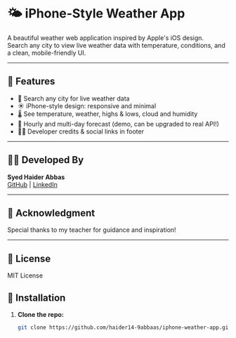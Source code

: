 # 🌤️ iPhone-Style Weather App

A beautiful weather web application inspired by Apple's iOS design.  
Search any city to view live weather data with temperature, conditions, and a clean, mobile-friendly UI.

---

## 🚀 Features

- 🔎 Search any city for live weather data
- ☀️ iPhone-style design: responsive and minimal
- 🌡️ See temperature, weather, highs & lows, cloud and humidity
- 📅 Hourly and multi-day forecast (demo, can be upgraded to real API!)
- 👨‍💻 Developer credits & social links in footer

---

## 👨‍💻 Developed By

**Syed Haider Abbas**  
[GitHub](https://github.com/haider14-9abbaas) | [LinkedIn](https://www.linkedin.com/in/syed-haider-abbas-zaidi-132525215/)

---

## 🙏 Acknowledgment

Special thanks to my teacher for guidance and inspiration!

---

## 📄 License

MIT License


## 📂 Installation

1. **Clone the repo:**
   ```bash
   git clone https://github.com/haider14-9abbaas/iphone-weather-app.git
